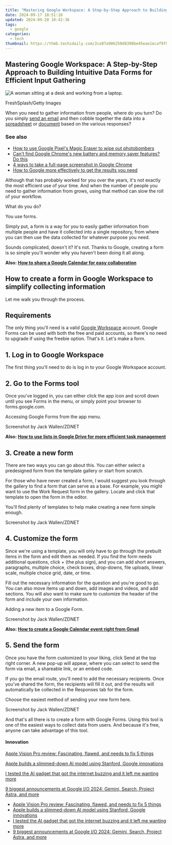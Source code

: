 ```yaml
---
title: "Mastering Google Workspace: A Step-by-Step Approach to Building Intuitive Data Forms for Efficient Input Gathering"
date: 2024-09-17 18:51:18
updated: 2024-09-20 10:42:36
tags:
  - google
categories:
  - tech
thumbnail: https://thmb.techidaily.com/2ce87a986250d8398be45eae1ecaf9f012f12535b14ea9611940de411cb7abe5.jpg
---
```


## Mastering Google Workspace: A Step-by-Step Approach to Building Intuitive Data Forms for Efficient Input Gathering

![A woman sitting at a desk and working from a laptop.](https://www.zdnet.com/a/img/resize/8ffb1b33180e5bf15233eb2100e8d5ddb7d782bb/2022/10/18/a843df63-9d8b-4826-9bc4-b234d48ccc20/a-woman-sitting-at-her-desk-and-working-at-a-laptop.jpg?auto=webp&width=1280)

FreshSplash/Getty Images

When you need to gather information from people, where do you turn? Do you simply [send an email](https://www.zdnet.com/article/how-to-compose-an-email-from-google-docs/) and then cobble together the data into a [spreadsheet](https://www.zdnet.com/article/how-to-create-a-drop-down-list-in-google-sheets/) or [document](https://www.zdnet.com/article/how-to-use-google-docs-version-history/) based on the various responses? 

### See also

* [How to use Google Pixel's Magic Eraser to wipe out photobombers](https://www.zdnet.com/article/how-to-use-magic-eraser-on-the-google-pixel/)
* [Can't find Google Chrome's new battery and memory saver features? Do this](https://www.zdnet.com/article/cant-find-google-chromes-new-battery-and-memory-saver-features-do-this/)
* [4 ways to take a full-page screenshot in Google Chrome](https://www.zdnet.com/article/how-to-take-a-full-page-screenshot-in-google-chrome/)
* [How to Google more effectively to get the results you need](https://www.zdnet.com/article/how-to-use-google-search-more-effectively-to-get-the-results-you-need/)

Although that has probably worked for you over the years, it's not exactly the most efficient use of your time. And when the number of people you need to gather information from grows, using that method can slow the roll of your workflow.

What do you do?

You use forms. 

Simply put, a form is a way for you to easily gather information from multiple people and have it collected into a single repository, from where you can then use the data collected for whatever purpose you need.

Sounds complicated, doesn't it? It's not. Thanks to Google, creating a form is so simple you'll wonder why you haven't been doing it all along.

**Also:** [**How to share a Google Calendar for easy collaboration**](https://www.zdnet.com/article/how-to-share-a-google-calendar-with-friends-family-or-colleagues-for-easy-collaboration/)

## How to create a form in Google Workspace to simplify collecting information 

Let me walk you through the process.

## Requirements

The only thing you'll need is a valid [Google Workspace](https://www.zdnet.com/article/byo-google-account-google-unveils-a-free-version-of-workspace-for-users-at-work/) account. Google Forms can be used with both the free and paid accounts, so there's no need to upgrade if using the freebie option. That's it. Let's make a form.

## 1\. Log in to Google Workspace

The first thing you'll need to do is log in to your Google Workspace account. 

## 2\. Go to the Forms tool

Once you've logged in, you can either click the app icon and scroll down until you see Forms in the menu, or simply point your browser to forms.google.com.

Accessing Google Forms from the app menu.

Screenshot by Jack Wallen/ZDNET

**Also:** [**How to use lists in Google Drive for more efficient task management**](https://www.zdnet.com/article/how-to-use-lists-for-more-efficient-task-management-in-google-drive/)

## 3\. Create a new form

There are two ways you can go about this. You can either select a predesigned form from the template gallery or start from scratch. 

For those who have never created a form, I would suggest you look through the gallery to find a form that can serve as a base. For example, you might want to use the Work Request form in the gallery. Locate and click that template to open the form in the editor.

You'll find plenty of templates to help make creating a new form simple enough.

Screenshot by Jack Wallen/ZDNET

## 4\. Customize the form

Since we're using a template, you will only have to go through the prebuilt items in the form and edit them as needed. If you find the form needs additional questions, click + (the plus sign), and you can add short answers, paragraphs, multiple choice, check boxes, drop-downs, file uploads, linear scale, multiple choice grid, date, or time. 

Fill out the necessary information for the question and you're good to go. You can also move items up and down, add images and videos, and add sections. You will also want to make sure to customize the header of the form and include your own information.

Adding a new item to a Google Form.

Screenshot by Jack Wallen/ZDNET

**Also:** [**How to create a Google Calendar event right from Gmail**](https://www.zdnet.com/article/how-to-create-a-google-calendar-event-right-from-gmail/)

## 5\. Send the form

Once you have the form customized to your liking, click Send at the top right corner. A new pop-up will appear, where you can select to send the form via email, a shareable link, or an embed code. 

If you go the email route, you'll need to add the necessary recipients. Once you've shared the form, the recipients will fill it out, and the results will automatically be collected in the Responses tab for the form.

Choose the easiest method of sending your new form here.

Screenshot by Jack Wallen/ZDNET

And that's all there is to create a form with Google Forms. Using this tool is one of the easiest ways to collect data from users. And because it's free, anyone can take advantage of this tool.

#### Innovation

[Apple Vision Pro review: Fascinating, flawed, and needs to fix 5 things](https://www.zdnet.com/article/apple-vision-pro-review/ "Apple Vision Pro review: Fascinating, flawed, and needs to fix 5 things")

[Apple builds a slimmed-down AI model using Stanford, Google innovations](https://www.zdnet.com/article/apple-builds-a-slimmed-down-ai-model-using-stanford-google-innovations/ "Apple builds a slimmed-down AI model using Stanford, Google innovations")

[I tested the AI gadget that got the internet buzzing and it left me wanting more](https://www.zdnet.com/article/i-tested-the-ai-gadget-that-got-the-internet-buzzing-and-it-left-me-wanting-more/ "I tested the AI gadget that got the internet buzzing and it left me wanting more")

[9 biggest announcements at Google I/O 2024: Gemini, Search, Project Astra, and more](https://www.zdnet.com/article/is-openai-sweating-9-google-features-announced-for-gemini-search-android-and-more/ "9 biggest announcements at Google I/O 2024: Gemini, Search, Project Astra, and more")

* [Apple Vision Pro review: Fascinating, flawed, and needs to fix 5 things](https://www.zdnet.com/article/apple-vision-pro-review/ "Apple Vision Pro review: Fascinating, flawed, and needs to fix 5 things")
* [Apple builds a slimmed-down AI model using Stanford, Google innovations](https://www.zdnet.com/article/apple-builds-a-slimmed-down-ai-model-using-stanford-google-innovations/ "Apple builds a slimmed-down AI model using Stanford, Google innovations")
* [I tested the AI gadget that got the internet buzzing and it left me wanting more](https://www.zdnet.com/article/i-tested-the-ai-gadget-that-got-the-internet-buzzing-and-it-left-me-wanting-more/ "I tested the AI gadget that got the internet buzzing and it left me wanting more")
* [9 biggest announcements at Google I/O 2024: Gemini, Search, Project Astra, and more](https://www.zdnet.com/article/is-openai-sweating-9-google-features-announced-for-gemini-search-android-and-more/ "9 biggest announcements at Google I/O 2024: Gemini, Search, Project Astra, and more")

<ins class="adsbygoogle"
     style="display:block"
     data-ad-format="autorelaxed"
     data-ad-client="ca-pub-7571918770474297"
     data-ad-slot="1223367746"></ins>



<ins class="adsbygoogle"
     style="display:block"
     data-ad-client="ca-pub-7571918770474297"
     data-ad-slot="8358498916"
     data-ad-format="auto"
     data-full-width-responsive="true"></ins>
